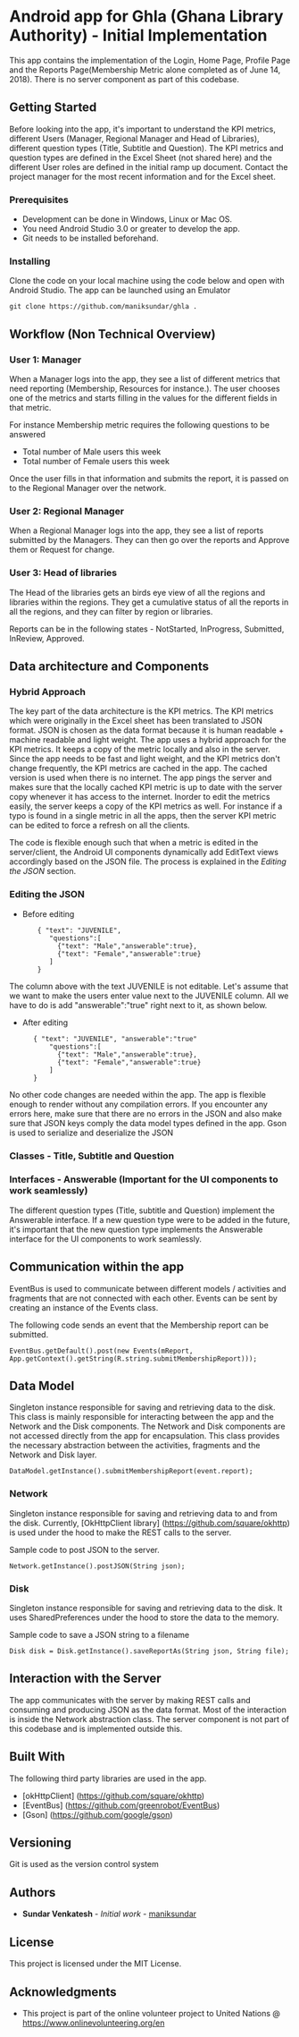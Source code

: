 # Android app for Ghla (Ghana Library Authority) - Initial Implementation

This app contains the implementation of the Login, Home Page, Profile Page and the Reports Page(Membership Metric alone completed as of June 14, 2018). There is no server component as part of this codebase.

## Getting Started

Before looking into the app, it's important to understand the KPI metrics, different Users (Manager, Regional Manager and Head of Libraries), different question types (Title, Subtitle and Question). The KPI metrics and question types are defined in the Excel Sheet (not shared here) and the different User roles are defined in the initial ramp up document. Contact the project manager for the most recent information and for the Excel sheet.

### Prerequisites

* Development can be done in Windows, Linux or Mac OS.
* You need Android Studio 3.0 or greater to develop the app. 
* Git needs to be installed beforehand. 

### Installing

Clone the code on your local machine using the code below and open with Android Studio. The app can be launched using an Emulator

```
git clone https://github.com/maniksundar/ghla .
```

## Workflow (Non Technical Overview)

### User 1: Manager
When a Manager logs into the app, they see a list of different metrics that need reporting (Membership, Resources for instance.). The user chooses one of the metrics and starts filling in the values for the different fields in that metric.

For instance Membership metric requires the following questions to be answered

* Total number of Male users this week
* Total number of Female users this week

Once the user fills in that information and submits the report, it is passed on to the Regional Manager over the network.

### User 2: Regional Manager

When a Regional Manager logs into the app, they see a list of reports submitted by the Managers. They can then go over the reports and Approve them or Request for change.

### User 3: Head of libraries

The Head of the libraries gets an birds eye view of all the regions and libraries within the regions. They get a cumulative status of all the reports in all the regions, and they can filter by region or libraries.

Reports can be in the following states - NotStarted, InProgress, Submitted, InReview, Approved.

## Data architecture and Components

### Hybrid Approach

The key part of the data architecture is the KPI metrics. The KPI metrics which were originally in the Excel sheet has been translated to JSON format. JSON is chosen as the data format because it is human readable  + machine readable and light weight. The app uses a hybrid approach for the KPI metrics. It keeps a copy of the metric locally and also in the server. Since the app needs to be fast and light weight, and the KPI metrics don't change frequently, the KPI metrics are cached in the app. The cached version is used when there is no internet. The app pings the server and makes sure that the locally cached KPI metric is up to date with the server copy whenever it has access to the internet. Inorder to edit the metrics easily, the server keeps a copy of the KPI metrics as well. For instance if a typo is found in a single metric in all the apps, then the server KPI metric can be edited to force a refresh on all the clients. 

The code is flexible enough such that when a metric is edited in the server/client, the Android UI components dynamically add EditText views accordingly based on the JSON file. The process is explained in the *Editing the JSON* section.

### Editing the JSON

* Before editing
```
       { "text": "JUVENILE",
          "questions":[
            {"text": "Male","answerable":true},
            {"text": "Female","answerable":true}
          ]
       }
```
The column above with the text JUVENILE is not editable. Let's assume that we want to make the users enter value next to the JUVENILE column. All we have to do is add "answerable":"true" right next to it, as shown below.

* After editing

```
      { "text": "JUVENILE", "answerable":"true"
          "questions":[
            {"text": "Male","answerable":true},
            {"text": "Female","answerable":true}
          ]
      }
```
No other code changes are needed within the app. The app is flexible enough to render without any compilation errors. If you encounter any errors here, make sure that there are no errors in the JSON and also make sure that JSON keys comply the data model types defined in the app. Gson is used to serialize and deserialize the JSON 

### Classes - Title, Subtitle and Question

### Interfaces - Answerable (Important for the UI components to work seamlessly)

The different question types (Title, subtitle and Question) implement the Answerable interface. If a new question type were to be added in the future, it's important that the new question type implements the Answerable interface for the UI components to work seamlessly.

## Communication within the app

EventBus is used to communicate between different models / activities and fragments that are not connected with each other. Events can be sent by creating an instance of the Events class.

The following code sends an event that the Membership report can be submitted.

```
EventBus.getDefault().post(new Events(mReport, App.getContext().getString(R.string.submitMembershipReport)));
```

## Data Model

Singleton instance responsible for saving and retrieving data to the disk. This class is mainly responsible for interacting between the app and the Network and the Disk components. The Network and Disk components are not accessed directly from the app for encapsulation. This class provides the necessary abstraction between the activities, fragments and the Network and Disk layer. 

```
DataModel.getInstance().submitMembershipReport(event.report);

```

### Network

Singleton instance responsible for saving and retrieving data to and from the disk. Currently, [OkHttpClient library] (https://github.com/square/okhttp) is used under the hood to make the REST calls to the server.

Sample code to post JSON to the server.

```
Network.getInstance().postJSON(String json);

```

### Disk

Singleton instance responsible for saving and retrieving data to the disk. It uses SharedPreferences under the hood to store the data to the memory.

Sample code to save a JSON string to a filename <file>
  
```
Disk disk = Disk.getInstance().saveReportAs(String json, String file);
```

## Interaction with the Server 

The app communicates with the server by making REST calls and consuming and producing JSON as the data format. Most of the interaction is inside the Network abstraction class. The server component is not part of this codebase and is implemented outside this.

## Built With

The following third party libraries are used in the app.

* [okHttpClient] (https://github.com/square/okhttp)
* [EventBus] (https://github.com/greenrobot/EventBus)
* [Gson] (https://github.com/google/gson)

## Versioning

Git is used as the version control system

## Authors

* **Sundar Venkatesh** - *Initial work* - [maniksundar](https://github.com/maniksundar)

## License

This project is licensed under the MIT License.

## Acknowledgments

* This project is part of the online volunteer project to United Nations @ https://www.onlinevolunteering.org/en
